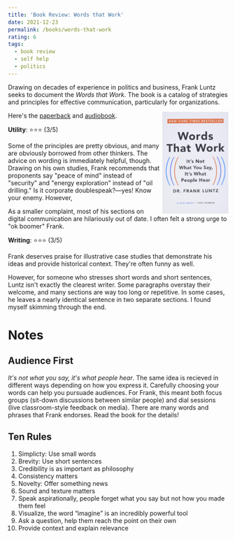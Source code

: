 ```yaml
---
title: 'Book Review: Words that Work'
date: 2021-12-23
permalink: /books/words-that-work
rating: 6
tags:
  - book review
  - self help
  - politics
---
```


Drawing on decades of experience in politics and business, Frank Luntz seeks to document the *Words that Work*. The book is a catalog of strategies and principles for effective communication, particularly for organizations.

<img align="right" width="30%" src="/images/books/words_that_work.jpeg">

Here's the [paperback](https://www.amazon.com/Words-That-Work-What-People/dp/1401309291) and [audiobook](https://www.audible.com/pd/Words-That-Work-Audiobook/B002V5ITCS).

**Utility**: ⭐⭐⭐ (3/5)

Some of the principles are pretty obvious, and many are obviously borrowed from other thinkers. The advice on wording is immediately helpful, though. Drawing on his own studies, Frank recommends that proponents say "peace of mind" instead of "security" and "energy exploration" instead of "oil drilling." Is it corporate doublespeak?—yes! Know your enemy. However, 

As a smaller complaint, most of his sections on digital communication are hilariously out of date. I often felt a strong urge to "ok boomer" Frank.

**Writing**: ⭐⭐⭐ (3/5)

Frank deserves praise for illustrative case studies that demonstrate his ideas and provide historical context. They're often funny as well.

However, for someone who stresses short words and short sentences, Luntz isn't exactly the clearest writer. Some paragraphs overstay their welcome, and many sections are way too long or repetitive. In some cases, he leaves a nearly identical sentence in two separate sections. I found myself skimming through the end.

Notes
===

## Audience First

*It's not what you say, it's what people hear*. The same idea is recieved in different ways depending on how you express it. Carefully choosing your words can help you pursuade audiences. For Frank, this meant both focus groups (sit-down discussions between similar people) and dial sessions (live classroom-style feedback on media). There are many words and phrases that Frank endorses. Read the book for the details!

## Ten Rules

1. Simplicty: Use small words
2. Brevity: Use short sentences
3. Credibility is as important as philosophy
4. Consistency matters
5. Novelty: Offer something news
6. Sound and texture matters
7. Speak aspirationally, people forget what you say but not how you made them feel
8. Visualize, the word “imagine” is an incredibly powerful tool
9. Ask a question, help them reach the point on their own
10. Provide context and explain relevance
